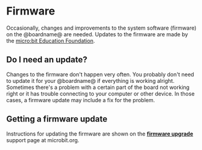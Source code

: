 # Firmware

Occasionally, changes and improvements to the system software (firmware) on the @boardname@ are needed. Updates to the firmware are made by the [micro:bit Education Foundation](http://microbit.org/about).

## Do I need an update?

Changes to the firmware don't happen very often. You probably don't need to update it for your @boardname@ if everything is working alright. Sometimes there's a problem with a certain part of the board not working right or it has trouble connecting to your computer or other device. In those cases, a firmware update may include a fix for the problem.

## Getting a firmware update

Instructions for updating the firmware are shown on the **[firmware upgrade](https://microbit.org/guide/firmware/)** support page at microbit.org.
